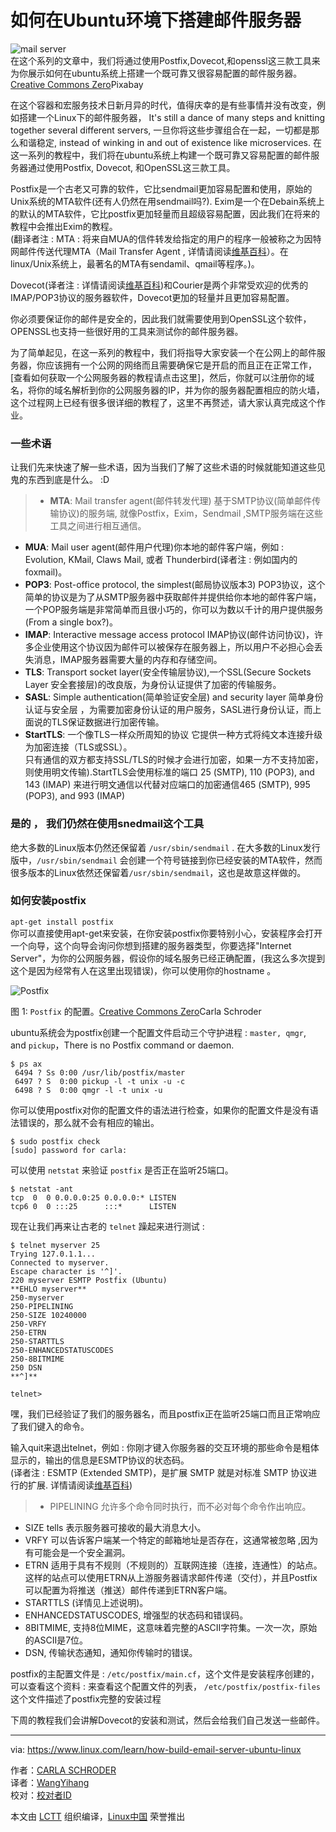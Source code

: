 如何在Ubuntu环境下搭建邮件服务器  
============================================================  
  
 ![mail server](https://www.linux.com/sites/lcom/files/styles/rendered_file/public/mail-stack.jpg?itok=SVMfa8WZ "mail server")   
在这个系列的文章中，我们将通过使用Postfix,Dovecot,和openssl这三款工具来为你展示如何在ubuntu系统上搭建一个既可靠又很容易配置的邮件服务器。[Creative Commons Zero][2]Pixabay  
  
在这个容器和宏服务技术日新月异的时代，值得庆幸的是有些事情并没有改变，例如搭建一个Linux下的邮件服务器， It's still a dance of many steps and knitting together several different servers, 一旦你将这些步骤组合在一起，一切都是那么和谐稳定, instead of winking in and out of existence like microservices. 在这一系列的教程中，我们将在ubuntu系统上构建一个既可靠又容易配置的邮件服务器通过使用Postfix, Dovecot, 和OpenSSL这三款工具。  
  
Postfix是一个古老又可靠的软件，它比sendmail更加容易配置和使用，原始的Unix系统的MTA软件(还有人仍然在用sendmail吗?). Exim是一个在Debain系统上的默认的MTA软件，它比postfix更加轻量而且超级容易配置，因此我们在将来的教程中会推出Exim的教程。  
(翻译者注 : MTA : 将来自MUA的信件转发给指定的用户的程序一般被称之为因特网邮件传送代理MTA（Mail Transfer Agent , 详情请阅读[维基百科](https://en.wikipedia.org/wiki/Message_transfer_agent)）。在linux/Unix系统上，最著名的MTA有sendamil、qmail等程序。)。  
  
  
Dovecot(译者注 : 详情请阅读[维基百科](https://en.wikipedia.org/wiki/Dovecot_(software)))和Courier是两个非常受欢迎的优秀的IMAP/POP3协议的服务器软件，Dovecot更加的轻量并且更加容易配置。  
  
你必须要保证你的邮件是安全的，因此我们就需要使用到OpenSSL这个软件，OPENSSL也支持一些很好用的工具来测试你的邮件服务器。  
  
为了简单起见，在这一系列的教程中，我们将指导大家安装一个在公网上的邮件服务器，你应该拥有一个公网的网络而且需要确保它是开启的而且正在正常工作，[查看如何获取一个公网服务器的教程请点击这里]，然后，你就可以注册你的域名，将你的域名解析到你的公网服务器的IP，并为你的服务器配置相应的防火墙，这个过程网上已经有很多很详细的教程了，这里不再赘述，请大家认真完成这个作业。  
  
### 一些术语  
  
让我们先来快速了解一些术语，因为当我们了解了这些术语的时候就能知道这些见鬼的东西到底是什么。 :D  
  
> *   **MTA**: Mail transfer agent(邮件转发代理) 基于SMTP协议(简单邮件传输协议)的服务端, 就像Postfix，Exim，Sendmail ,SMTP服务端在这些工具之间进行相互通信。  
*   **MUA**: Mail user agent(邮件用户代理)你本地的邮件客户端，例如 : Evolution, KMail, Claws Mail, 或者 Thunderbird(译者注 : 例如国内的foxmail)。  
*   **POP3**: Post-office protocol, the simplest(邮局协议版本3) POP3协议，这个简单的协议是为了从SMTP服务器中获取邮件并提供给你本地的邮件客户端，一个POP服务端是非常简单而且很小巧的，你可以为数以千计的用户提供服务(From a single box?)。  
*   **IMAP**: Interactive message access protocol  IMAP协议(邮件访问协议)，许多企业使用这个协议因为邮件可以被保存在服务器上，所以用户不必担心会丢失消息，IMAP服务器需要大量的内存和存储空间。  
*   **TLS**: Transport socket layer(安全传输层协议),一个SSL(Secure Sockets Layer 安全套接层)的改良版，为身份认证提供了加密的传输服务。  
*   **SASL**: Simple authentication(简单验证安全层) and security layer 简单身份认证与安全层 ，为需要加密身份认证的用户服务，SASL进行身份认证，而上面说的TLS保证数据进行加密传输。  
*   **StartTLS**: 一个像TLS一样众所周知的协议  它提供一种方式将纯文本连接升级为加密连接（TLS或SSL）。  
  只有通信的双方都支持SSL/TLS的时候才会进行加密，如果一方不支持加密，则使用明文传输).StartTLS会使用标准的端口 25 (SMTP), 110 (POP3), and 143 (IMAP) 来进行明文通信以代替对应端口的加密通信465 (SMTP), 995 (POP3), and 993 (IMAP)  
  
### 是的 ， 我们仍然在使用snedmail这个工具  
  
  绝大多数的Linux版本仍然还保留着 `/usr/sbin/sendmail` . 在大多数的Linux发行版中，`/usr/sbin/sendmail` 会创建一个符号链接到你已经安装的MTA软件，然而很多版本的Linux依然还保留着`/usr/sbin/sendmail`，这也是故意这样做的。  
  
### 如何安装postfix  
  
`apt-get install postfix`   
你可以直接使用apt-get来安装，在你安装postfix你要特别小心，安装程序会打开一个向导，这个向导会询问你想到搭建的服务器类型，你要选择"Internet Server"，为你的公网服务器，假设你的域名服务已经正确配置，(我这么多次提到这个是因为经常有人在这里出现错误)，你可以使用你的hostname 。 
  
  
  
 ![Postfix](https://www.linux.com/sites/lcom/files/styles/rendered_file/public/postfix-1.png?itok=NJLdtICb "Postfix")   
  
图 1: `Postfix` 的配置。[Creative Commons Zero][1]Carla Schroder  
  
ubuntu系统会为postfix创建一个配置文件启动三个守护进程 : `master, qmgr`, and `pickup`，There is no Postfix command or daemon.  
  
```  
$ ps ax  
 6494 ? Ss 0:00 /usr/lib/postfix/master  
 6497 ? S  0:00 pickup -l -t unix -u -c  
 6498 ? S  0:00 qmgr -l -t unix -u   
```  
  
你可以使用postfix对你的配置文件的语法进行检查，如果你的配置文件是没有语法错误的，那么就不会有相应的输出。  
  
```  
$ sudo postfix check  
[sudo] password for carla:   
```  
  
可以使用 `netstat` 来验证 `postfix` 是否正在监听25端口。  
  
```  
$ netstat -ant  
tcp  0  0 0.0.0.0:25 0.0.0.0:* LISTEN  
tcp6 0  0 :::25      :::*      LISTEN  
```  
  
现在让我们再来让古老的 `telnet` 躁起来进行测试 :   
  
```  
$ telnet myserver 25  
Trying 127.0.1.1...  
Connected to myserver.  
Escape character is '^]'.  
220 myserver ESMTP Postfix (Ubuntu)  
**EHLO myserver**  
250-myserver  
250-PIPELINING  
250-SIZE 10240000  
250-VRFY  
250-ETRN  
250-STARTTLS  
250-ENHANCEDSTATUSCODES  
250-8BITMIME  
250 DSN  
**^]**  
  
telnet>   
```  
  
嘿，我们已经验证了我们的服务器名，而且postfix正在监听25端口而且正常响应了我们键入的命令。  
  
  
输入quit来退出telnet，例如 : 你刚才键入你服务器的交互环境的那些命令是粗体显示的，输出的信息是ESMTP协议的状态码。  
(译者注 : ESMTP (Extended SMTP)，是扩展 SMTP 就是对标准 SMTP 协议进行的扩展. 详情请阅读[维基百科](https://en.wikipedia.org/wiki/Extended_SMTP))  
  
> *   PIPELINING 允许多个命令同时执行，而不必对每个命令作出响应。  
*   SIZE tells 表示服务器可接收的最大消息大小。  
*   VRFY 可以告诉客户端某一个特定的邮箱地址是否存在，这通常被忽略 ,因为有可能会是一个安全漏洞。  
*   ETRN 适用于具有不规则（不规则的）互联网连接（连接，连通性）的站点。这样的站点可以使用ETRN从上游服务器请求邮件传递（交付），并且Postfix可以配置为将推送（推送）邮件传递到ETRN客户端。  
*   STARTTLS (详情见上述说明)。  
*   ENHANCEDSTATUSCODES, 增强型的状态码和错误码。  
*   8BITMIME, 支持8位MIME，这意味着完整的ASCII字符集。一次一次，原始的ASCII是7位。  
*   DSN, 传输状态通知，通知你传输时的错误。  
  
postfix的主配置文件是 : `/etc/postfix/main.cf`，这个文件是安装程序创建的，可以查看这个资料 : 来查看这个配置文件的列表， `/etc/postfix/postfix-files`这个文件描述了postfix完整的安装过程  
  
下周的教程我们会讲解Dovecot的安装和测试，然后会给我们自己发送一些邮件。  
  
--------------------------------------------------------------------------------  
  
via: https://www.linux.com/learn/how-build-email-server-ubuntu-linux  
  
作者：[CARLA SCHRODER][a]  
译者：[WangYihang](https://github.com/WangYihang)  
校对：[校对者ID](https://github.com/校对者ID)  
  
本文由 [LCTT](https://github.com/LCTT/TranslateProject) 组织编译，[Linux中国](https://linux.cn/) 荣誉推出  
  
[a]:https://www.linux.com/users/cschroder  
[1]:https://www.linux.com/licenses/category/creative-commons-zero  
[2]:https://www.linux.com/licenses/category/creative-commons-zero  
[3]:https://www.linux.com/files/images/postfix-1png  
[4]:https://www.linux.com/files/images/mail-stackjpg  
[5]:https://www.linux.com/learn/dnsmasq-easy-lan-name-services  
[6]:http://www.postfix.org/postconf.5.html  

